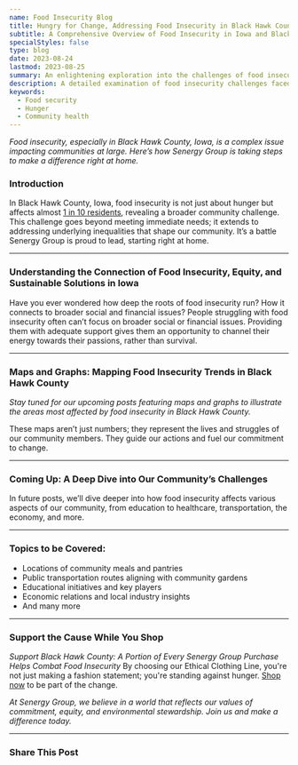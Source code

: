 ```yaml
---
name: Food Insecurity Blog
title: Hungry for Change, Addressing Food Insecurity in Black Hawk County
subtitle: A Comprehensive Overview of Food Insecurity in Iowa and Black Hawk County
specialStyles: false
type: blog
date: 2023-08-24
lastmod: 2023-08-25
summary: An enlightening exploration into the challenges of food insecurity faced by Black Hawk County residents, and the broader implications for community health.
description: A detailed examination of food insecurity challenges faced by Black Hawk County residents.
keywords:
  - Food security
  - Hunger
  - Community health
---
```


*Food insecurity, especially in Black Hawk County, Iowa, is a complex issue impacting communities at large. Here’s how Senergy Group is taking steps to make a difference right at home.*

### Introduction

In Black Hawk County, Iowa, food insecurity is not just about hunger but affects almost [1 in 10 residents](https://map.feedingamerica.org/county/2021/overall/iowa/county/black-hawk), revealing a broader community challenge. This challenge goes beyond meeting immediate needs; it extends to addressing underlying inequalities that shape our community. It’s a battle Senergy Group is proud to lead, starting right at home.

---

### Understanding the Connection of Food Insecurity, Equity, and Sustainable Solutions in Iowa

Have you ever wondered how deep the roots of food insecurity run? How it connects to broader social and financial issues? People struggling with food insecurity often can’t focus on broader social or financial issues. Providing them with adequate support gives them an opportunity to channel their energy towards their passions, rather than survival.

---

### Maps and Graphs: Mapping Food Insecurity Trends in Black Hawk County

*Stay tuned for our upcoming posts featuring maps and graphs to illustrate the areas most affected by food insecurity in Black Hawk County.*

These maps aren’t just numbers; they represent the lives and struggles of our community members. They guide our actions and fuel our commitment to change.

---

### Coming Up: A Deep Dive into Our Community’s Challenges

In future posts, we’ll dive deeper into how food insecurity affects various aspects of our community, from education to healthcare, transportation, the economy, and more.

---

### Topics to be Covered:

- Locations of community meals and pantries
- Public transportation routes aligning with community gardens
- Educational initiatives and key players
- Economic relations and local industry insights
- And many more

---

### Support the Cause While You Shop

*Support Black Hawk County: A Portion of Every Senergy Group Purchase Helps Combat Food Insecurity* By choosing our Ethical Clothing Line, you're not just making a fashion statement; you're standing against hunger. [Shop now](/) to be part of the change.

<!--
### Take Action Now: Be Part of the Solution

Feeling inspired? Here are ways you can make an immediate impact:

1. **Volunteer**: Join us this Saturday at [Local Food Pantry's name](#) as we help sort and distribute food. [Sign up here](#).
2. **Donate**: Even a small contribution can go a long way. [Donate to a specific charity focused on food insecurity](#).
3. **Spread Awareness**: Share this post and use the hashtag `#SenergyFightsHunger` to help spread the word.-->


*At Senergy Group, we believe in a world that reflects our values of commitment, equity, and environmental stewardship. Join us and make a difference today.*

---

### Share This Post


